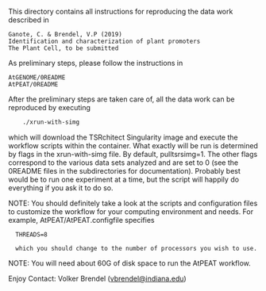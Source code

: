This directory contains all instructions for reproducing the data work
described in

	Ganote, C. & Brendel, V.P (2019)
	Identification and characterization of plant promoters
	The Plant Cell, to be submitted

As preliminary steps, please follow the instructions in

	AtGENOME/0README
	AtPEAT/0README

After the preliminary steps are taken care of, all the data work can be
reproduced by executing

```bash
	./xrun-with-simg
```

which will download the TSRchitect Singularity image and execute the workflow
scripts within the container. What exactly will be run is determined by flags
in the xrun-with-simg file. By default, pulltsrsimg=1. The other flags
correspond to the various data sets analyzed and are set to 0 (see the 0README
files in the subdirectories for documentation). Probably best would be to run
one experiment at a time, but the script will happily do everything if you ask
it to do so.

NOTE: You should definitely take a look at the scripts and configuration files
      to customize the workflow for your computing environment and needs. For
      example, AtPEAT/AtPEAT.configfile specifies

      THREADS=8

      which you should change to the number of processors you wish to use.

NOTE: You will need about 60G of disk space to run the AtPEAT workflow.

Enjoy
Contact:	Volker Brendel (vbrendel@indiana.edu)
